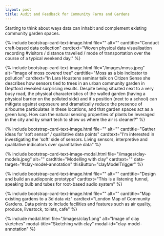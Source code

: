 ```yaml
---
layout: post
title: Audit and Feedback for Community Farms and Gardens
---
```


Starting to think about ways data can inhabit and complement existing community garden spaces.

{% include bootstrap-card-text-image.html file="" alt="" cardtitle="Conduct craft-based data collection" cardtext="Woven physical data visualisation recording #visitors / distance travelled / mode of transportation over the course of a typical weekend day." %}

{% include bootstrap-card-text-image.html file="/images/moss.jpeg" alt="image of moss covered tree" cardtitle="Moss as a bio indicator to pollution" cardtext="In Lara Houstens seminar talk on Citizen Sense she describes how sensors tied to trees in an urban community garden in Deptford revealed surprising results. Despite being situated next to a very busy road, the physical characteristics of the walled garden (having a physical barrier on the polluted side) and it's position (next to a school) can mitigate against exposeure and dramatically reduce the presence of airbourne particulates in these locations, and that garden spaces act as a green lung.  How can the natural sensing properties of plants be leveraged in the city and by smart tech to show us where the air is cleaner?" %}

{% include bootstrap-card-text-image.html file="" alt="" cardtitle="Gather ideas for 'soft sensor' / qualitative data points" cardtext="I'm interested in investigating the 'soft' side of sensors. Living sensors, interpretive and qualitative indicators over quantitative data" %}


{% include bootstrap-card-text-image-modal.html file="/images/clay-models.jpeg" alt="" cardtitle="Modelling with clay" cardtext="" data-target="#clay-model-annotation" thisButton="clayModelTrigger" %}


{% include bootstrap-card-text-image.html file="" alt="" cardtitle="Design and build an audioponic prototype" cardtext="This is a listening funnel, speaking bulb and tubes for root-based audio system" %}

{% include bootstrap-card-text-image.html file="" alt="" cardtitle="Map existing gardens to a 3d data viz" cardtext="London Map of Community Gardens. Data points to include facilities and features such as air quality, produce, livestock, toilets, cafe" %}

{% include modal.html file="/images/clay1.png" alt="Image of clay sketches" modal-title="Sketching with clay" modal-id="clay-model-annotation" %}
